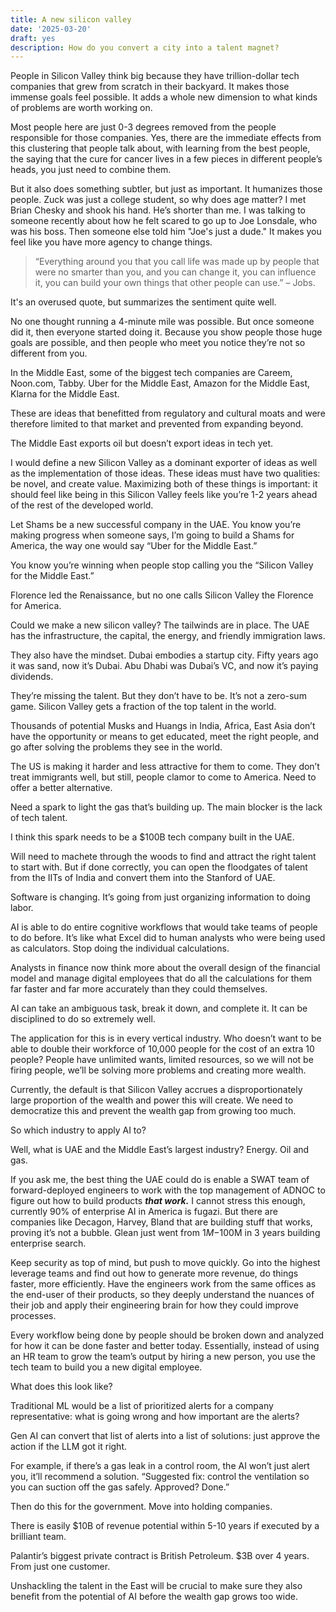 ```yaml
---
title: A new silicon valley
date: '2025-03-20'
draft: yes
description: How do you convert a city into a talent magnet?
---
```


People in Silicon Valley think big because they have trillion-dollar tech companies that grew from scratch in their backyard. It makes those immense goals feel possible. It adds a whole new dimension to what kinds of problems are worth working on.

Most people here are just 0-3 degrees removed from the people responsible for those companies. Yes, there are the immediate effects from this clustering that people talk about, with learning from the best people, the saying that the cure for cancer lives in a few pieces in different people’s heads, you just need to combine them.

But it also does something subtler, but just as important. It humanizes those people. Zuck was just a college student, so why does age matter? I met Brian Chesky and shook his hand. He’s shorter than me. I was talking to someone recently about how he felt scared to go up to Joe Lonsdale, who was his boss. Then someone else told him "Joe's just a dude." It makes you feel like you have more agency to change things.

> “Everything around you that you call life was made up by people that were no smarter than you, and you can change it, you can influence it, you can build your own things that other people can use.” – Jobs.

It's an overused quote, but summarizes the sentiment quite well.

No one thought running a 4-minute mile was possible. But once someone did it, then everyone started doing it. Because you show people those huge goals are possible, and then people who meet you notice they’re not so different from you.

In the Middle East, some of the biggest tech companies are Careem, Noon.com, Tabby. Uber for the Middle East, Amazon for the Middle East, Klarna for the Middle East.

These are ideas that benefitted from regulatory and cultural moats and were therefore limited to that market and prevented from expanding beyond.

The Middle East exports oil but doesn’t export ideas in tech yet.

I would define a new Silicon Valley as a dominant exporter of ideas as well as the implementation of those ideas. These ideas must have two qualities: be novel, and create value. Maximizing both of these things is important: it should feel like being in this Silicon Valley feels like you’re 1-2 years ahead of the rest of the developed world.

Let Shams be a new successful company in the UAE. You know you’re making progress when someone says, I’m going to build a Shams for America, the way one would say “Uber for the Middle East.”

You know you’re winning when people stop calling you the “Silicon Valley for the Middle East.”

Florence led the Renaissance, but no one calls Silicon Valley the Florence for America.

Could we make a new silicon valley? The tailwinds are in place. The UAE has the infrastructure, the capital, the energy, and friendly immigration laws.

They also have the mindset. Dubai embodies a startup city. Fifty years ago it was sand, now it’s Dubai. Abu Dhabi was Dubai’s VC, and now it’s paying dividends.

They’re missing the talent. But they don’t have to be. It’s not a zero-sum game. Silicon Valley gets a fraction of the top talent in the world.

Thousands of potential Musks and Huangs in India, Africa, East Asia don’t have the opportunity or means to get educated, meet the right people, and go after solving the problems they see in the world.

The US is making it harder and less attractive for them to come. They don’t treat immigrants well, but still, people clamor to come to America. Need to offer a better alternative.

Need a spark to light the gas that’s building up. The main blocker is the lack of tech talent.

I think this spark needs to be a $100B tech company built in the UAE.

Will need to machete through the woods to find and attract the right talent to start with. But if done correctly, you can open the floodgates of talent from the IITs of India and convert them into the Stanford of UAE.

Software is changing. It’s going from just organizing information to doing labor.

AI is able to do entire cognitive workflows that would take teams of people to do before. It’s like what Excel did to human analysts who were being used as calculators. Stop doing the individual calculations.

Analysts in finance now think more about the overall design of the financial model and manage digital employees that do all the calculations for them far faster and far more accurately than they could themselves.

AI can take an ambiguous task, break it down, and complete it. It can be disciplined to do so extremely well.

The application for this is in every vertical industry. Who doesn’t want to be able to double their workforce of 10,000 people for the cost of an extra 10 people? People have unlimited wants, limited resources, so we will not be firing people, we’ll be solving more problems and creating more wealth.

Currently, the default is that Silicon Valley accrues a disproportionately large proportion of the wealth and power this will create. We need to democratize this and prevent the wealth gap from growing too much.

So which industry to apply AI to?

Well, what is UAE and the Middle East’s largest industry? Energy. Oil and gas.

If you ask me, the best thing the UAE could do is enable a SWAT team of forward-deployed engineers to work with the top management of ADNOC to figure out how to build products **_that work._** I cannot stress this enough, currently 90% of enterprise AI in America is fugazi. But there are companies like Decagon, Harvey, Bland that are building stuff that works, proving it’s not a bubble. Glean just went from $1M-$100M in 3 years building enterprise search.

Keep security as top of mind, but push to move quickly. Go into the highest leverage teams and find out how to generate more revenue, do things faster, more efficiently. Have the engineers work from the same offices as the end-user of their products, so they deeply understand the nuances of their job and apply their engineering brain for how they could improve processes.

Every workflow being done by people should be broken down and analyzed for how it can be done faster and better today. Essentially, instead of using an HR team to grow the team’s output by hiring a new person, you use the tech team to build you a new digital employee.

What does this look like?

Traditional ML would be a list of prioritized alerts for a company representative: what is going wrong and how important are the alerts?

Gen AI can convert that list of alerts into a list of solutions: just approve the action if the LLM got it right.

For example, if there’s a gas leak in a control room, the AI won’t just alert you, it’ll recommend a solution. “Suggested fix: control the ventilation so you can suction off the gas safely. Approved? Done.”

Then do this for the government. Move into holding companies.

There is easily $10B of revenue potential within 5-10 years if executed by a brilliant team.

Palantir’s biggest private contract is British Petroleum. $3B over 4 years. From just one customer.

Unshackling the talent in the East will be crucial to make sure they also benefit from the potential of AI before the wealth gap grows too wide.
